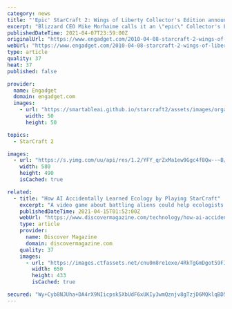 ```yaml
---
category: news
title: "'Epic' StarCraft 2: Wings of Liberty Collector's Edition announced"
excerpt: "Blizzard CEO Mike Morhaime calls it an \"epic\" Collector's Edition, fit for celebrating the long-awaited return of real-time strategy behemoth, StarCraft. The special StarCraft II: Wings of Liberty ..."
publishedDateTime: 2021-04-07T23:59:00Z
originalUrl: "https://www.engadget.com/2010-04-08-starcraft-2-wings-of-liberty-collectors-edition-announc.html"
webUrl: "https://www.engadget.com/2010-04-08-starcraft-2-wings-of-liberty-collectors-edition-announc.html"
type: article
quality: 37
heat: 37
published: false

provider:
  name: Engadget
  domain: engadget.com
  images:
    - url: "https://smartableai.github.io/starcraft2/assets/images/organizations/engadget.com-50x50.jpg"
      width: 50
      height: 50

topics:
  - StarCraft 2

images:
  - url: "https://s.yimg.com/uu/api/res/1.2/YFY_qrZxMa1ew9Ggc4f8Qw--~B/aD00OTA7dz01ODA7YXBwaWQ9eXRhY2h5b24-/https://www.blogcdn.com/www.joystiq.com/media/2010/04/sc2-ce-580px.jpg"
    width: 580
    height: 490
    isCached: true

related:
  - title: "How AI Accidentally Learned Ecology by Playing StarCraft"
    excerpt: "A video game about battling aliens could help ecologists study life on Earth."
    publishedDateTime: 2021-04-15T01:52:00Z
    webUrl: "https://www.discovermagazine.com/technology/how-ai-accidentally-learned-ecology-by-playing-starcraft"
    type: article
    provider:
      name: Discover Magazine
      domain: discovermagazine.com
    quality: 37
    images:
      - url: "https://images.ctfassets.net/cnu0m8re1exe/4RkTgGmDgot59FI9y2wlk5/73ae102e4b65b6b0d3ac8e4bd5046870/technotemay2.jpg?w=650&h=433&fit=fill"
        width: 650
        height: 433
        isCached: true

secured: "Wy+Cyb8NJUha+DA4rX9NIicpsk5XbUdF6xUKIy3wmQznjv8gTzjD6MQklqBD51Z8hvbnc+ixbxowvXOGuBdwGhDcS3PwqvX8zkxrasvJnYxO8gBxVLE3ha1T9/BD5grpaeQmJYlmEcRuq/iza++QF9swOG2TZfDS3s6BLPBE7aMcmocqvp1PnofyTkPnJbttMF78hYwlThNO2QKbjDpjsmvSLgpzSLKQQbYZ1wA0lCpqvDvwIW1ehD1ED5lcJjnTKsh3LOlOgrIFOsuAYilNM3hIk09ehYJTeDaailIVeep+gbJUrRhvRx/ZdV58A+/ILK3FzbRb+qV3Or3ePmzXoLbp6Igj82+xismI80t8VTA=;+4/MCXGQtBX/Rc419zguBw=="
---
```


